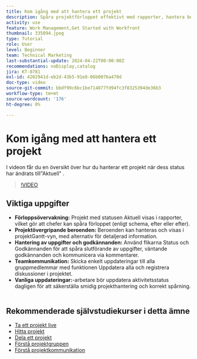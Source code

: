 ```yaml
---
title: Kom igång med att hantera ett projekt
description: Spåra projektförloppet effektivt med rapporter, hantera beroenden via Gantt-vyer, övervaka uppgifter och godkännanden, förbättra teamkommunikationen och säkerställa smidiga arbetsflöden med frekventa uppdateringar.
activity: use
feature: Work Management,Get Started with Workfront
thumbnail: 335094.jpeg
type: Tutorial
role: User
level: Beginner
team: Technical Marketing
last-substantial-update: 2024-04-22T00:00:00Z
recommendations: noDisplay,catalog
jira: KT-8781
exl-id: 4202941d-eb2d-43b5-91e8-06b0076a470d
doc-type: video
source-git-commit: bbdf99c6bc1be714077fd94fc3f8325394de36b3
workflow-type: tm+mt
source-wordcount: '176'
ht-degree: 0%

---
```


# Kom igång med att hantera ett projekt

I videon får du en översikt över hur du hanterar ett projekt när dess status har ändrats till&quot;Aktuell&quot; &#x200B;.

>[!VIDEO](https://video.tv.adobe.com/v/3445171/?quality=12&learn=on&enablevpops=1&captions=swe)

## Viktiga uppgifter

* **Förloppsövervakning:** Projekt med statusen Aktuell visas i rapporter, vilket gör att chefer kan spåra förloppet (enligt schema, efter eller efter).
* **Projektövergripande beroenden:** Beroenden kan hanteras och visas i projektGantt-vyn, med alternativ för detaljerad information.
* **Hantering av uppgifter och godkännanden:** Använd flikarna Status och Godkännanden för att spåra slutförande av uppgifter, väntande godkännanden och kommunicera via kommentarer.
* **Teamkommunikation:** Skicka enkelt uppdateringar till alla gruppmedlemmar med funktionen Uppdatera alla och registrera diskussioner i projektet.
* **Vanliga uppdateringar:**-arbetare bör uppdatera aktivitetsstatus dagligen för att säkerställa smidig projekthantering och korrekt spårning. &#x200B;


## Rekommenderade självstudiekurser i detta ämne

* [Ta ett projekt live](/help/manage-work/projects/take-a-project-live.md)
* [Hitta projekt](/help/manage-work/projects/find-projects.md)
* [Dela ett projekt](/help/manage-work/projects/share-a-project.md)
* [Förstå projektgruppen](/help/manage-work/projects/understand-the-project-team.md)
* [Förstå projektkommunikation](/help/manage-work/projects/understand-project-communication.md)
